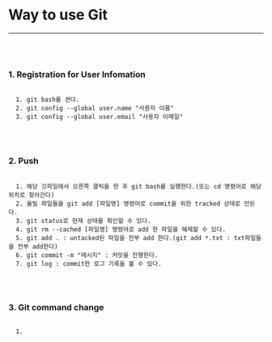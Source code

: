 <h1>Way to use Git</h1><hr>
<br><br>

<h3>1. Registration for User Infomation</h3>
<pre>
<code>
  1. git bash를 켠다.
  2. git config --global user.name "사용자 이름"
  3. git config --global user.email "사용자 이메일"
</code>
</pre>
<br>

<h3>2. Push</h3>
<pre>
<code>
  1. 해당 깃파일에서 오른쪽 클릭을 한 후 git bash를 실행한다.(또는 cd 명령어로 해당 위치로 찾아간다)
  2. 올릴 파일들을 git add [파일명] 명령어로 commit을 위한 tracked 상태로 만든다.
  3. git status로 현재 상태를 확인할 수 있다.
  4. git rm --cached [파일명] 명령어로 add 한 파일을 해제할 수 있다.
  5. git add . : untacked된 파일을 전부 add 한다.(git add *.txt : txt파일들을 전부 add한다)
  6. git commit -m "메시지" : 커밋을 진행한다.
  7. git log : commit한 로그 기록을 볼 수 있다.
</code>
</pre>
<br>

<h3>3. Git command change</h3>
<pre>
<code>
  1. 
</code>
</pre>
<br>
